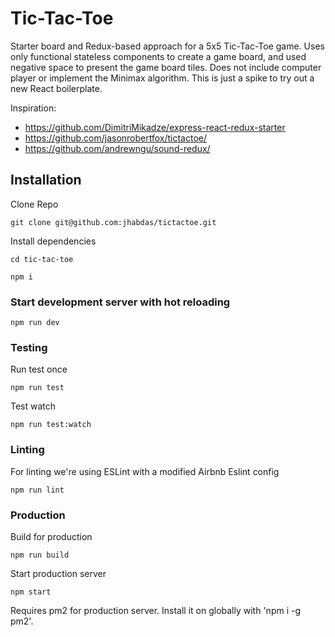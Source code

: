 # Tic-Tac-Toe

Starter board and Redux-based approach for a 5x5 Tic-Tac-Toe game. Uses only functional stateless components to create a game board, and used negative space to present the game board tiles. Does not include computer player or implement the Minimax algorithm. This is just a spike to try out a new React boilerplate.

Inspiration:
- https://github.com/DimitriMikadze/express-react-redux-starter
- https://github.com/jasonrobertfox/tictactoe/
- https://github.com/andrewngu/sound-redux/

## Installation

Clone Repo

````
git clone git@github.com:jhabdas/tictactoe.git
````

Install dependencies

````
cd tic-tac-toe

npm i
````

### Start development server with hot reloading

````
npm run dev
````

### Testing

Run test once

````
npm run test
````

Test watch

````
npm run test:watch
````

### Linting

For linting we're using ESLint with a modified Airbnb Eslint config

````
npm run lint
````

### Production

Build for production

````
npm run build
````

Start production server

````
npm start
````

Requires pm2 for production server. Install it on globally with 'npm i -g pm2'.
